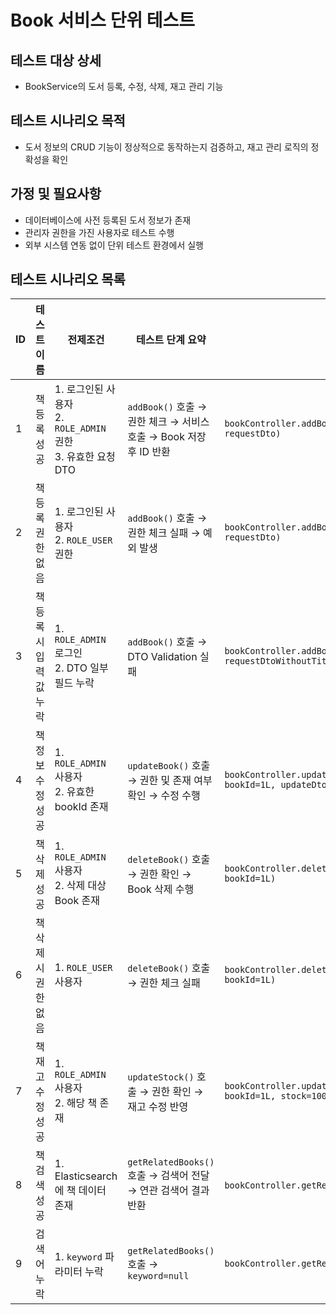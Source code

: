 # Book 서비스 단위 테스트
							
## 테스트 대상 상세				
- BookService의 도서 등록, 수정, 삭제, 재고 관리 기능							
							
## 테스트 시나리오 목적 
- 도서 정보의 CRUD 기능이 정상적으로 동작하는지 검증하고, 재고 관리 로직의 정확성을 확인							
							
## 가정 및 필요사항 					
- 데이터베이스에 사전 등록된 도서 정보가 존재
- 관리자 권한을 가진 사용자로 테스트 수행
- 외부 시스템 연동 없이 단위 테스트 환경에서 실행

## 테스트 시나리오 목록
| ID  | 테스트 이름               | 전제조건                                                         | 테스트 단계 요약                                                                           | 입력값                                                                                     | 기댓값                                                   | 성공 여부 |
|-----|----------------------------|--------------------------------------------------------------------|--------------------------------------------------------------------------------------------|--------------------------------------------------------------------------------------------|------------------------------------------------------------|-----------|
| 1   | 책 등록 성공               | 1. 로그인된 사용자<br>2. `ROLE_ADMIN` 권한<br>3. 유효한 요청 DTO  | `addBook()` 호출 → 권한 체크 → 서비스 호출 → Book 저장 후 ID 반환                         | `bookController.addBook(userRole=ROLE_ADMIN, requestDto)`                                | 책 등록 성공, HTTP 200 OK, 등록된 Book의 ID 반환           | ✅         |
| 2   | 책 등록 권한 없음          | 1. 로그인된 사용자<br>2. `ROLE_USER` 권한                         | `addBook()` 호출 → 권한 체크 실패 → 예외 발생                                              | `bookController.addBook(userRole=ROLE_USER, requestDto)`                                 | `ForbiddenRequestException` 발생                           | ✅         |
| 3   | 책 등록 시 입력값 누락     | 1. `ROLE_ADMIN` 로그인<br>2. DTO 일부 필드 누락                   | `addBook()` 호출 → DTO Validation 실패                                                    | `bookController.addBook(userRole=ROLE_ADMIN, requestDtoWithoutTitle)`                    | `MethodArgumentNotValidException` 발생                     | ✅         |
| 4   | 책 정보 수정 성공          | 1. `ROLE_ADMIN` 사용자<br>2. 유효한 bookId 존재                   | `updateBook()` 호출 → 권한 및 존재 여부 확인 → 수정 수행                                  | `bookController.updateBook(userRole=ROLE_ADMIN, bookId=1L, updateDto)`                   | 책 정보 수정됨                                            | ✅         |
| 5   | 책 삭제 성공               | 1. `ROLE_ADMIN` 사용자<br>2. 삭제 대상 Book 존재                  | `deleteBook()` 호출 → 권한 확인 → Book 삭제 수행                                          | `bookController.deleteBook(userRole=ROLE_ADMIN, bookId=1L)`                               | 책 삭제 완료                                              | ✅         |
| 6   | 책 삭제 시 권한 없음       | 1. `ROLE_USER` 사용자                                             | `deleteBook()` 호출 → 권한 체크 실패                                                       | `bookController.deleteBook(userRole=ROLE_USER, bookId=1L)`                                | `ForbiddenRequestException` 발생                           | ✅         |
| 7   | 책 재고 수정 성공          | 1. `ROLE_ADMIN` 사용자<br>2. 해당 책 존재                         | `updateStock()` 호출 → 권한 확인 → 재고 수정 반영                                          | `bookController.updateBookStock(userRole=ROLE_ADMIN, bookId=1L, stock=100)`              | 책 재고 수정 성공                                         | ✅         |
| 8   | 책 검색 성공               | 1. Elasticsearch에 책 데이터 존재                                 | `getRelatedBooks()` 호출 → 검색어 전달 → 연관 검색어 결과 반환                            | `bookController.getRelatedBooks(keyword="자바")`                                          | 연관 키워드 포함한 책 목록 반환                           | ✅         |
| 9   | 검색어 누락                | 1. `keyword` 파라미터 누락                                        | `getRelatedBooks()` 호출 → `keyword=null`                                                 | `bookController.getRelatedBooks(keyword=null)`                                            | HTTP 400 Bad Request 발생                                 | ✅         |

